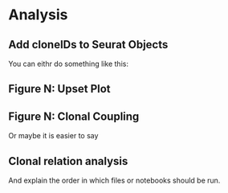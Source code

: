 # Analysis

## Add cloneIDs to Seurat Objects

You can eithr do something like this:
## Figure N: Upset Plot

## Figure N: Clonal Coupling

Or maybe it is easier to say
## Clonal relation analysis

And explain the order in which files or notebooks should be run.
